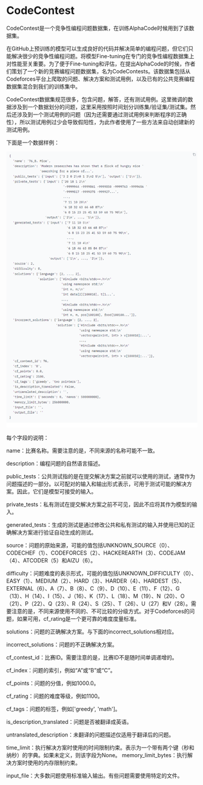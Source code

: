 # CodeContest

CodeContest是一个竞争性编程问题数据集，在训练AlphaCode时候用到了该数据集。

在GitHub上预训练的模型可以生成良好的代码并解决简单的编程问题，但它们只能解决很少的竞争性编程问题。将模型Fine-tuning在专门的竞争性编程数据集上对性能至关重要。为了便于Fine-tuning和评估，在提出AlphaCode的时候，作者们策划了一个新的竞赛编程问题数据集，名为CodeContests。该数据集包括从Codeforces平台上爬取的问题、解决方案和测试用例，以及已有的公共竞赛编程数据集混合到我们的训练集中。

CodeContest数据集规范很多，包含问题，解答，还有测试用例。这里微调的数据涉及到一个数据划分的问题，这里采用按照时间划分训练集/验证集/测试集。然后还涉及到一个测试用例的问题（因为还需要通过测试用例来判断程序的正确性），所以测试用例过少会导致假阳性，为此作者使用了一些方法来自动创建新的测试用例。

下面是一个数据样例：

![image-20230423015409092](assets/image-20230423015409092.png)

每个字段的说明：

name：比赛名称。需要注意的是，不同来源的名称可能不一致。 

description：编程问题的自然语言描述。 

public_tests：公共测试指的是在提交解决方案之前就可以使用的测试，通常作为问题描述的一部分。以可配对的输入和输出形式表示，可用于测试可能的解决方案。因此，它们是模型可接受的输入。 

private_tests：私有测试在提交解决方案之前不可见，因此不应将其作为模型的输入。 

generated_tests：生成的测试是通过修改公共和私有测试的输入并使用已知的正确解决方案进行验证自动生成的测试。

source：问题的原始来源，可能的值包括UNKNOWN_SOURCE（0）、CODECHEF（1）、CODEFORCES（2）、HACKEREARTH（3）、CODEJAM（4）、ATCODER（5）和AIZU（6）。 

difficulty：问题难度的表示形式，可能的值包括UNKNOWN_DIFFICULTY（0）、EASY（1）、MEDIUM（2）、HARD（3）、HARDER（4）、HARDEST（5）、EXTERNAL（6）、A（7）、B（8）、C（9）、D（10）、E（11）、F（12）、G（13）、H（14）、I（15）、J（16）、K（17）、L（18）、M（19）、N（20）、O（21）、P（22）、Q（23）、R（24）、S（25）、T（26）、U（27）和V（28）。需要注意的是，不同来源使用不同的、不可比较的分级方式。对于Codeforces的问题，如果可用，cf_rating是一个更可靠的难度度量标准。 

solutions：问题的正确解决方案。与下面的incorrect_solutions相对应。 

incorrect_solutions：问题的不正确解决方案。 

cf_contest_id：比赛ID。需要注意的是，比赛ID不是随时间单调递增的。 

cf_index：问题的索引，例如“A”或“B”或“C”。 

cf_points：问题的分值，例如1000.0。 

cf_rating：问题的难度等级，例如1100。 

cf_tags：问题的标签，例如['greedy', 'math']。 

is_description_translated：问题是否被翻译成英语。 

untranslated_description：未翻译的问题描述仅适用于翻译后的问题。 

time_limit：执行解决方案时使用的时间限制约束。表示为一个带有两个键（秒和纳秒）的字典。如果未定义，则该字段为None。 memory_limit_bytes：执行解决方案时使用的内存限制约束。 

input_file：大多数问题使用标准输入输出。有些问题需要使用特定的文件。